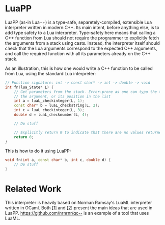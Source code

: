 # LuaPP

LuaPP (as-in Lua++) is a type-safe, separetely-compiled, extensible Lua interpreter
written in modern C++. Its main intent, before anything else, is to add type
safety to a Lua interpreter. Type-safety here means that calling a C++ function
from Lua should not require the programmer to explicitly fetch the arguments
from a stack using casts. Instead, the interpreter itself should check that
the Lua arguments correspond to the expected C++ arguments, and call the required
function with all its parameters already on the C++ stack.

As an illustration, this is how one would write a C++ function to be called from
Lua, using the standard Lua interpreter:

```cpp
// Function signature: int -> const char* -> int -> double -> void
int fn(lua_State* L) {
    // Get parameters from the stack. Error-prone as one can typo the type of
    // the argument, or its position in the list
    int a = luaL_checkinteger(L, 1);
    const char* b = luaL_checkstring(L, 2);
    int c = luaL_checkinteger(L, 3);
    double d = luaL_checknumber(L, 4);

    // Do stuff

    // Explicitly return 0 to indicate that there are no values returned.
    return 0;
}
```

This is how to do it using LuaPP:

```cpp
void fn(int a, const char* b, int c, double d) {
    // Do stuff
}
```

# Related Work

This interpreter is heavily based on Norman Ramsay's LuaML interpreter written
in OCaml. Both [\[1\]](http://citeseerx.ist.psu.edu/viewdoc/download?doi=10.1.1.368.334&rep=rep1&type=pdf) and [\[2\]](https://www.cs.tufts.edu/~nr/pubs/maniaws.pdf) present the main ideas that are 
used in LuaPP. https://github.com/nrnrnr/qc-- is an example of a tool that uses LuaML.
